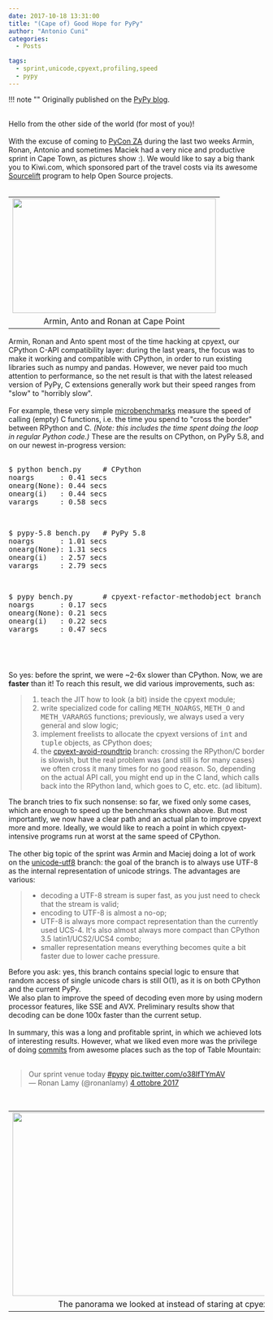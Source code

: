 ```yaml
---
date: 2017-10-18 13:31:00
title: "(Cape of) Good Hope for PyPy"
author: "Antonio Cuni"
categories:
  - Posts

tags:
  - sprint,unicode,cpyext,profiling,speed
  - pypy
---
```


!!! note ""
    Originally published on the [PyPy blog](https://pypy.org/posts/2017/10/cape-of-good-hope-for-pypy-hello-from-3656631725712879033.html).


<html><body>
<div>

<br>
<!-- more -->
</div>
Hello from the other side of the world (for most of you)!<br>
<br>
With the excuse of coming to <a class="reference external" href="https://za.pycon.org/">PyCon ZA</a> during the last two weeks Armin,
Ronan, Antonio and sometimes Maciek had a very nice and productive sprint in
Cape Town, as pictures show :). We would like to say a big thank you to
Kiwi.com, which sponsored part of the travel costs via its awesome <a class="reference external" href="https://www.kiwi.com/sourcelift/">Sourcelift</a>
program to help Open Source projects.<br>
<br>
<table align="center" cellpadding="0" cellspacing="0" class="tr-caption-container" style="float: right; margin-left: 1em; text-align: right;"><tbody>
<tr><td style="text-align: center;"><a href="https://3.bp.blogspot.com/-9YVNucPN1wE/WeaWmTUFB-I/AAAAAAAABMQ/HeVMqS-ya2IYJuk0iZZODlULqpKaf5XcgCLcBGAs/s1600/DSC_2418.JPG" style="margin-left: auto; margin-right: auto;"><img border="0" height="225" src="https://3.bp.blogspot.com/-9YVNucPN1wE/WeaWmTUFB-I/AAAAAAAABMQ/HeVMqS-ya2IYJuk0iZZODlULqpKaf5XcgCLcBGAs/s400/DSC_2418.JPG" width="400"></a></td></tr>
<tr><td class="tr-caption" style="text-align: center;">Armin, Anto and Ronan at Cape Point</td></tr>
</tbody></table>
<br>
Armin, Ronan and Anto spent most of the time hacking at cpyext, our CPython
C-API compatibility layer: during the last years, the focus was to make it
working and compatible with CPython, in order to run existing libraries such
as numpy and pandas. However, we never paid too much attention to performance,
so the net result is that with the latest released version of PyPy, C
extensions generally work but their speed ranges from "slow" to "horribly
slow".<br>
<br>
For example, these very simple <a class="reference external" href="https://github.com/antocuni/cpyext-benchmarks">microbenchmarks</a> measure the speed of
calling (empty) C functions, i.e. the time you spend to "cross the border"
between RPython and C.  <i>(Note: this includes the time spent doing the loop in regular Python code.)</i> These are the results on CPython, on PyPy 5.8, and on
our newest in-progress version:<br>
<br>
<pre class="literal-block">$ python bench.py     # CPython
noargs      : 0.41 secs
onearg(None): 0.44 secs
onearg(i)   : 0.44 secs
varargs     : 0.58 secs
</pre>
<div>
<br></div>
<pre class="literal-block">$ pypy-5.8 bench.py   # PyPy 5.8
noargs      : 1.01 secs
onearg(None): 1.31 secs
onearg(i)   : 2.57 secs
varargs     : 2.79 secs
</pre>
<div>
<br></div>
<pre class="literal-block">$ pypy bench.py       # cpyext-refactor-methodobject branch
noargs      : 0.17 secs
onearg(None): 0.21 secs
onearg(i)   : 0.22 secs
varargs     : 0.47 secs
</pre>
<div>
<br></div>
<pre class="literal-block"></pre>
<pre class="literal-block"></pre>
So yes: before the sprint, we were ~2-6x slower than CPython. Now, we are
<strong>faster</strong> than it!
To reach this result, we did various improvements, such as:
<br>
<blockquote>
<ol class="arabic simple">
<li>teach the JIT how to look (a bit) inside the cpyext module;</li>
<li>write specialized code for calling <tt class="docutils literal">METH_NOARGS</tt>, <tt class="docutils literal">METH_O</tt> and
<tt class="docutils literal">METH_VARARGS</tt> functions; previously, we always used a very general and
slow logic;</li>
<li>implement freelists to allocate the cpyext versions of <tt class="docutils literal">int</tt> and
<tt class="docutils literal">tuple</tt> objects, as CPython does;</li>
<li>the <a class="reference external" href="https://foss.heptapod.net/pypy/pypy/-/merge_requests/573">cpyext-avoid-roundtrip</a> branch: crossing the RPython/C border is
slowish, but the real problem was (and still is for many cases) we often
cross it many times for no good reason. So, depending on the actual API
call, you might end up in the C land, which calls back into the RPython
land, which goes to C, etc. etc. (ad libitum).</li>
</ol>
</blockquote>
The branch tries to fix such nonsense: so far, we fixed only some cases, which
are enough to speed up the benchmarks shown above.  But most importantly, we
now have a clear path and an actual plan to improve cpyext more and
more. Ideally, we would like to reach a point in which cpyext-intensive
programs run at worst at the same speed of CPython.<br>
<br>
The other big topic of the sprint was Armin and Maciej doing a lot of work on the
<a class="reference external" href="https://bitbucket.org/pypy/pypy/commits/branch/unicode-utf8">unicode-utf8</a> branch: the goal of the branch is to always use UTF-8 as the
internal representation of unicode strings. The advantages are various:
<br>
<blockquote>
<ul class="simple">
<li>decoding a UTF-8 stream is super fast, as you just need to check that the
stream is valid;</li>
<li>encoding to UTF-8 is almost a no-op;</li>
<li>UTF-8 is always more compact representation than the currently
used UCS-4. It's also almost always more compact than CPython 3.5 latin1/UCS2/UCS4 combo;</li>
<li>smaller representation means everything becomes quite a bit faster due to lower cache pressure.</li>
</ul>
</blockquote>
Before you ask: yes, this branch contains special logic to ensure that random
access of single unicode chars is still O(1), as it is on both CPython and the
current PyPy.<br>
We also plan to improve the speed of decoding even more by using modern processor features, like SSE and AVX. Preliminary results show that decoding can be done 100x faster than the current setup.
<br>
<br>
In summary, this was a long and profitable sprint, in which we achieved lots
of interesting results. However, what we liked even more was the privilege of
doing <a class="reference external" href="https://bitbucket.org/pypy/pypy/commits/a4307fb5912e">commits</a> from awesome places such as the top of Table Mountain:<br>
<br>
<blockquote class="twitter-tweet">
<div dir="ltr" lang="en">
Our sprint venue today <a href="https://twitter.com/hashtag/pypy?src=hash&amp;ref_src=twsrc%5Etfw">#pypy</a> <a href="https://t.co/o38IfTYmAV">pic.twitter.com/o38IfTYmAV</a></div>
— Ronan Lamy (@ronanlamy) <a href="https://twitter.com/ronanlamy/status/915575026107240449?ref_src=twsrc%5Etfw">4 ottobre 2017</a></blockquote>


<br>
<table align="center" cellpadding="0" cellspacing="0" class="tr-caption-container" style="float: left; margin-right: 1em; text-align: left;"><tbody>
<tr><td style="text-align: center;"><a href="https://foss.heptapod.net/pypy/extradoc/-/blob/branch/extradoc/sprintinfo/cape-town-2017/2017-10-04-155524.jpg" style="margin-left: auto; margin-right: auto;"><img border="0" height="360" src="https://bytebucket.org/pypy/extradoc/raw/extradoc/sprintinfo/cape-town-2017/2017-10-04-155524.jpg" width="640"></a></td></tr>
<tr><td class="tr-caption" style="text-align: center;">The panorama we looked at instead of staring at cpyext code</td></tr>
</tbody></table></body></html>
